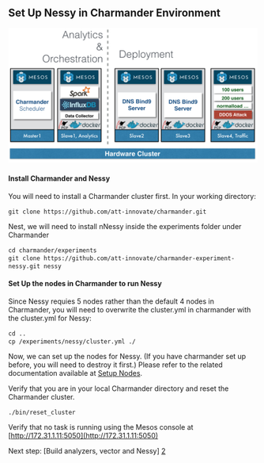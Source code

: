 Set Up Nessy in Charmander Environment
--------------------------------------

![image](https://github.com/att-innovate/charmander-experiment-nessy/blob/master/docs/Nessy_Implementation.jpg?raw=true)

#### Install Charmander and Nessy
You will need to install a Charmander cluster first. In your working directory:

    git clone https://github.com/att-innovate/charmander.git

Nest, we will need to install nNessy inside the experiments folder under Charmander
    
    cd charmander/experiments
    git clone https://github.com/att-innovate/charmander-experiment-nessy.git nessy


#### Set Up the nodes in Charmander to run Nessy
Since Nessy requies 5 nodes rather than the default 4 nodes in Charmander, you will need to overwrite the cluster.yml in charmander with the cluster.yml for Nessy:
    
    cd .. 
    cp /experiments/nessy/cluster.yml ./

Now, we can set up the nodes for Nessy. (If you have charmander set up before, you will need to destroy it first.)
Please refer to the related documentation available at [Setup Nodes](https://github.com/att-innovate/charmander).


Verify that you are in your local Charmander directory and reset the Charmander cluster.

    ./bin/reset_cluster

Verify that no task is running using the Mesos console at [http://172.31.1.11:5050](http://172.31.1.11:5050)


Next step: [Build analyzers, vector and Nessy] [2] 


[2]: https://github.com/att-innovate/charmander-experiment-nessy/blob/master/docs/BUILDNESSY.md